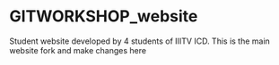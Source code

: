 # GITWORKSHOP_website
Student website developed by 4 students of IIITV ICD.
This is the main website fork and make changes here
